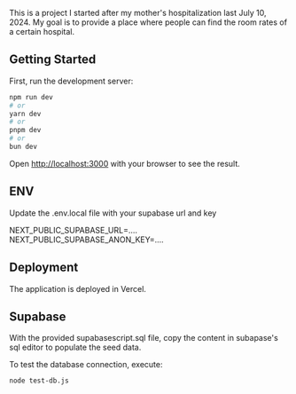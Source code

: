 This is a project I started after my mother's hospitalization last July 10, 2024. My goal is to provide a place where people can find the room rates of a certain hospital.

## Getting Started

First, run the development server:

```bash
npm run dev
# or
yarn dev
# or
pnpm dev
# or
bun dev
```

Open [http://localhost:3000](http://localhost:3000) with your browser to see the result.

## ENV

Update the .env.local file with your supabase url and key

NEXT_PUBLIC_SUPABASE_URL=....
NEXT_PUBLIC_SUPABASE_ANON_KEY=....

## Deployment

The application is deployed in Vercel.


## Supabase

With the provided supabasescript.sql file, copy the content in subapase's sql editor to populate the seed data.

To test the database connection, execute:
```
node test-db.js
```